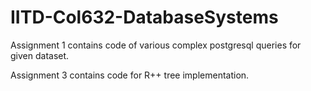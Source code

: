 # IITD-Col632-DatabaseSystems

Assignment 1 contains code of various complex postgresql queries for given dataset.

Assignment 3 contains code for R++ tree implementation.
